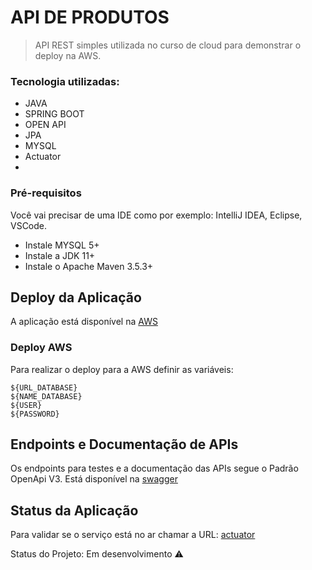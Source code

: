 # API DE PRODUTOS
> API REST simples utilizada no curso de cloud para demonstrar o deploy na AWS.

### Tecnologia utilizadas:
- JAVA
- SPRING BOOT
- OPEN API
- JPA
- MYSQL
- Actuator
- 

### Pré-requisitos
Você vai precisar de uma IDE como por exemplo: IntelliJ IDEA, Eclipse, VSCode.
- Instale MYSQL 5+
- Instale a JDK 11+
- Instale o Apache Maven 3.5.3+


## Deploy da Aplicação

A aplicação está disponível na [AWS](http://apiproduto-env.eba-2wzud2pe.sa-east-1.elasticbeanstalk.com/)

### Deploy AWS

Para realizar o deploy para a AWS definir as variáveis:

```
${URL_DATABASE}
${NAME_DATABASE}
${USER}
${PASSWORD}
```

## Endpoints e Documentação de APIs

Os endpoints para testes e a documentação das APIs segue o Padrão OpenApi V3. Está disponível na [swagger](http://apiproduto-env.eba-2wzud2pe.sa-east-1.elasticbeanstalk.com/swagger-ui/index.html)

## Status da Aplicação

Para validar se o serviço está no ar chamar a URL: [actuator](http://apiproduto-env.eba-2wzud2pe.sa-east-1.elasticbeanstalk.com/actuator/health)


Status do Projeto: Em desenvolvimento :warning: